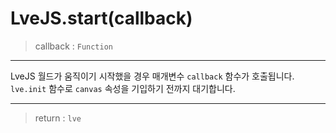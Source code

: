 # LveJS.start(callback)

> callback : `Function`

---

LveJS 월드가 움직이기 시작했을 경우 매개변수 `callback` 함수가 호출됩니다.  
`lve.init` 함수로 `canvas` 속성을 기입하기 전까지 대기합니다.

---

> return : `lve`